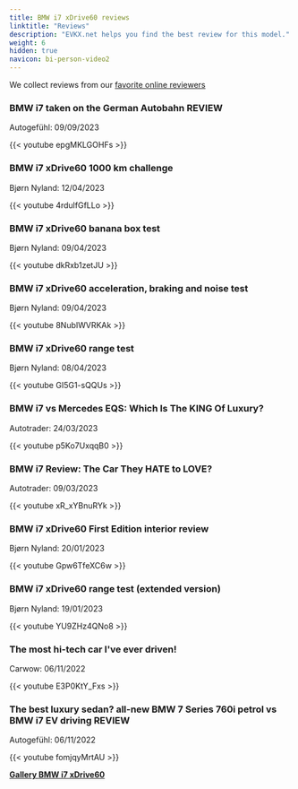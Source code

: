 ```yaml
---
title: BMW i7 xDrive60 reviews
linktitle: "Reviews"
description: "EVKX.net helps you find the best review for this model."
weight: 6
hidden: true
navicon: bi-person-video2
---
```

We collect reviews from our [favorite online reviewers](../../../../../guides/evreviewers/)

<div class="container text-center shadow p-2 pe-4 mb-5 bg-body-tertiary rounded border">
<h3>BMW i7 taken on the German Autobahn REVIEW</h3>
<p>Autogefühl: 09/09/2023</p>

{{< youtube epgMKLGOHFs >}}

</div>
<div class="container text-center shadow p-2 pe-4 mb-5 bg-body-tertiary rounded border">
<h3>BMW i7 xDrive60 1000 km challenge</h3>
<p>Bjørn Nyland: 12/04/2023</p>

{{< youtube 4rdulfGfLLo >}}

</div>
<div class="container text-center shadow p-2 pe-4 mb-5 bg-body-tertiary rounded border">
<h3>BMW i7 xDrive60 banana box test</h3>
<p>Bjørn Nyland: 09/04/2023</p>

{{< youtube dkRxb1zetJU >}}

</div>
<div class="container text-center shadow p-2 pe-4 mb-5 bg-body-tertiary rounded border">
<h3>BMW i7 xDrive60 acceleration, braking and noise test</h3>
<p>Bjørn Nyland: 09/04/2023</p>

{{< youtube 8NubIWVRKAk >}}

</div>
<div class="container text-center shadow p-2 pe-4 mb-5 bg-body-tertiary rounded border">
<h3>BMW i7 xDrive60 range test</h3>
<p>Bjørn Nyland: 08/04/2023</p>

{{< youtube GI5G1-sQQUs >}}

</div>
<div class="container text-center shadow p-2 pe-4 mb-5 bg-body-tertiary rounded border">
<h3>BMW i7 vs Mercedes EQS: Which Is The KING Of Luxury?</h3>
<p>Autotrader: 24/03/2023</p>

{{< youtube p5Ko7UxqqB0 >}}

</div>
<div class="container text-center shadow p-2 pe-4 mb-5 bg-body-tertiary rounded border">
<h3>BMW i7 Review: The Car They HATE to LOVE?</h3>
<p>Autotrader: 09/03/2023</p>

{{< youtube xR_xYBnuRYk >}}

</div>
<div class="container text-center shadow p-2 pe-4 mb-5 bg-body-tertiary rounded border">
<h3>BMW i7 xDrive60 First Edition interior review</h3>
<p>Bjørn Nyland: 20/01/2023</p>

{{< youtube Gpw6TfeXC6w >}}

</div>
<div class="container text-center shadow p-2 pe-4 mb-5 bg-body-tertiary rounded border">
<h3>BMW i7 xDrive60 range test (extended version)</h3>
<p>Bjørn Nyland: 19/01/2023</p>

{{< youtube YU9ZHz4QNo8 >}}

</div>
<div class="container text-center shadow p-2 pe-4 mb-5 bg-body-tertiary rounded border">
<h3>The most hi-tech car I've ever driven!</h3>
<p>Carwow: 06/11/2022</p>

{{< youtube E3P0KtY_Fxs >}}

</div>
<div class="container text-center shadow p-2 pe-4 mb-5 bg-body-tertiary rounded border">
<h3>The best luxury sedan? all-new BMW 7 Series 760i petrol vs BMW i7 EV driving REVIEW</h3>
<p>Autogefühl: 06/11/2022</p>

{{< youtube fomjqyMrtAU >}}

</div>
<div class="mt-3 mb-3">
<a href="../gallery/" class="text-decoration-none text-black">
<strong><i class="bi-arrow-left"></i>Gallery  </strong>
</a>
<a href="../" class="text-decoration-none text-black float-end">
<strong>BMW i7 xDrive60 <i class="bi-arrow-right"></i></strong>
</a>
</div>
